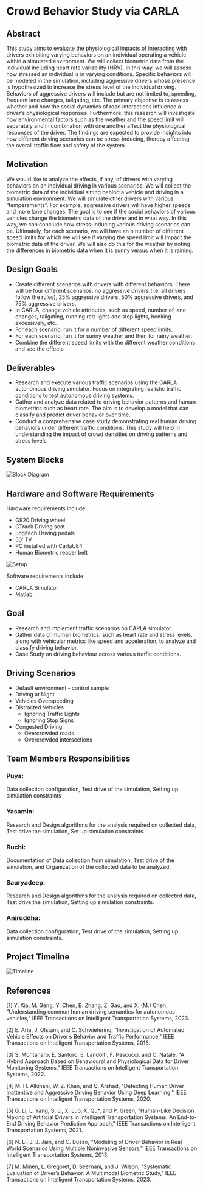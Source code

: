 # Crowd Behavior Study via CARLA #

## Abstract ##
This study aims to evaluate the physiological impacts of interacting with drivers exhibiting varying behaviors on an individual operating a vehicle within a simulated environment. We will collect biometric data from the individual including heart rate variability (HRV). In this way, we will assess how stressed an individual is in varying conditions. Specific behaviors will be modeled in the simulation, including aggressive drivers whose presence is hypothesized to increase the stress level of the individual driving. Behaviors of aggressive drivers will include but are not limited to, speeding, frequent lane changes, tailgating, etc. The primary objective is to assess whether and how the social dynamics of road interactions influence a driver’s physiological responses. Furthermore, this research will investigate how environmental factors such as the weather and the speed limit will separately and in combination with one another affect the physiological responses of the driver. The findings are expected to provide insights into how different driving scenarios can be stress-inducing, thereby affecting the overall traffic flow and safety of the system.

## Motivation ##
We would like to analyze the effects, if any, of drivers with varying behaviors on an individual driving in various scenarios. We will collect the biometric data of the individual sitting behind a vehicle and driving in a simulation environment. We will simulate other drivers with various “temperaments”. For example, aggressive drivers will have higher speeds and more lane changes. The goal is to see if the social behaviors of various vehicles change the biometric data of the driver and in what way. In this way, we can conclude how stress-inducing various driving scenarios can be. Ultimately, for each scenario, we will have an n number of different speed limits for which we will see if varying the speed limit will impact the biometric data of the driver. We will also do this for the weather by noting the differences in biometric data when it is sunny versus when it is raining.

## Design Goals ##
- Create different scenarios with drivers with different behaviors. There will be four different scenarios: no aggressive drivers (i.e. all drivers follow the rules), 25% aggressive drivers, 50% aggressive drivers, and 75% aggressive drivers.
- In CARLA, change vehicle attributes, such as speed, number of lane changes, tailgating, running red lights and stop lights, honking excessively, etc.
- For each scenario, run it for n number of different speed limits.
- For each scenario, run it for sunny weather and then for rainy weather.
- Combine the different speed limits with the different weather conditions and see the effects

## Deliverables ##

- Research and execute various traffic scenarios using the CARLA autonomous driving simulator. Focus on integrating realistic traffic conditions to test autonomous driving systems.
- Gather and analyze data related to driving behavior patterns and human biometrics such as heart rate. The aim is to develop a model that can classify and predict driver behavior over time.
- Conduct a comprehensive case study demonstrating real human driving behaviors under different traffic conditions. This study will help in understanding the impact of crowd densities on driving patterns and stress levels

## System Blocks ##

![Block Diagram](blob/BlockDiagram2.jpg?raw=true)

## Hardware and Software Requirements ##
Hardware requirements include:

- G920 Driving wheel
- GTrack Driving seat
- Logitech Driving pedals
- 50’ TV
- PC installed with CarlaUE4
- Human Biometric reader belt

![Setup](blob/Setup.png?raw=true)

Software requirements include
- CARLA Simulator
- Matlab
## Goal ##
- Research and implement traffic scenarios on CARLA simulator.
- Gather data on human biometrics, such as heart rate and stress levels, along with vehicular metrics like speed and acceleration, to analyze and classify driving behavior.
- Case Study on driving behaviour across various traffic conditions.

## Driving Scenarios ##
* Default environment -  control sample
* Driving at Night
* Vehicles Overspeeding
* Distracted Vehicles
    * Ignoring Traffic Lights
    * Ignoring Stop Signs
* Congested Driving
    * Overcrowded roads
    * Overcrowded intersections

## Team Members Responsibilities ##
### Puya: ### 
Data collection configuration, Test drive of the simulation, Setting up simulation constraints
### Yasamin: ### 
Research and Design algorithms for the analysis required on collected data, Test drive the simulation, Set up simulation constraints.
### Ruchi: ### 
Documentation of Data collection from simulation, Test drive of the simulation, and Organization of the collected data to be analyzed. 
### Sauryadeep: ###
Research and Design algorithms for the analysis required on collected data, Test drive the simulation, Setting up simulation constraints.
### Aniruddha: ###
Data collection configuration, Test drive of the simulation, Setting up simulation constraints.

## Project Timeline ##


![Timeline](blob/Timeline3.png?raw=true)

## References ##
<a id="1">[1]</a>  Y. Xia, M. Geng, Y. Chen, B. Zhang, Z. Gao, and X. (M.) Chen, "Understanding common human driving semantics for autonomous vehicles," IEEE Transactions on Intelligent Transportation Systems, 2023.

<a id="1">[2]</a>  E. Aria, J. Olstam, and C. Schwietering, "Investigation of Automated Vehicle Effects on Driver’s Behavior and Traffic Performance," IEEE Transactions on Intelligent Transportation Systems, 2016.

<a id="1">[3]</a>  S. Montanaro, E. Santoro, E. Landolfi, F. Pascucci, and C. Natale, "A Hybrid Approach Based on Behavioural and Physiological Data for Driver Monitoring Systems," IEEE Transactions on Intelligent Transportation Systems, 2022.

<a id="1">[4]</a>  M. H. Alkinani, W. Z. Khan, and Q. Arshad, "Detecting Human Driver Inattentive and Aggressive Driving Behavior Using Deep Learning," IEEE Transactions on Intelligent Transportation Systems, 2020.

<a id="1">[5]</a>  G. Li, L. Yang, S. Li, X. Luo, X. Qu*, and P. Green, "Human-Like Decision Making of Artificial Drivers in Intelligent Transportation Systems: An End-to-End Driving Behavior Prediction Approach," IEEE Transactions on Intelligent Transportation Systems, 2021.

<a id="1">[6]</a>  N. Li, J. J. Jain, and C. Busso, "Modeling of Driver Behavior in Real World Scenarios Using Multiple Noninvasive Sensors," IEEE Transactions on Intelligent Transportation Systems, 2013.

<a id="1">[7]</a>  M. Minen, L. Gregoret, D. Seernani, and J. Wilson, "Systematic Evaluation of Driver’s Behavior: A Multimodal Biometric Study," IEEE Transactions on Intelligent Transportation Systems, 2023.
